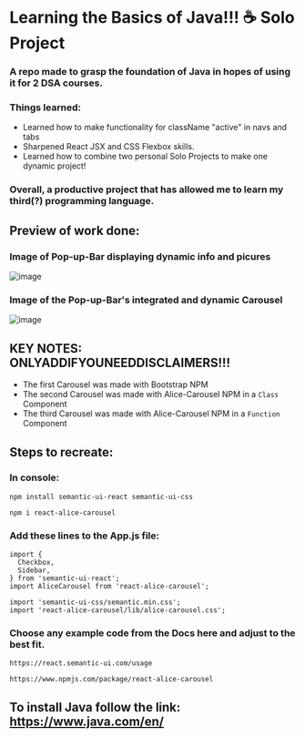 # Learning the Basics of Java!!! ☕ Solo Project 
### A repo made to grasp the foundation of Java in hopes of using it for 2 DSA courses.

### Things learned:
* Learned how to make functionality for className "active" in navs and tabs
* Sharpened React JSX and CSS Flexbox skills.
* Learned how to combine two personal Solo Projects to make one dynamic project!

### Overall, a productive project that has allowed me to learn my third(?) programming language.

## Preview of work done:
### Image of Pop-up-Bar displaying dynamic info and picures
![image](https://github.com/tuskydev/EXAMPLE-README-SOLO/assets/52723004/de13c388-6a9c-4a6b-9e84-487e5552207c)

### Image of the Pop-up-Bar's integrated and dynamic Carousel 
![image](https://user-images.githubusercontent.com/52723004/93537444-7d4e3f00-f919-11ea-94d4-43ab6a3205a9.png)

## KEY NOTES: ONLYADDIFYOUNEEDDISCLAIMERS!!!
* The first Carousel was made with Bootstrap NPM 
* The second Carousel was made with Alice-Carousel NPM in a `Class` Component 
* The third Carousel was made with Alice-Carousel NPM in a `Function` Component 

## Steps to recreate:

### In console:
`
npm install semantic-ui-react semantic-ui-css
`

`
npm i react-alice-carousel
`

### Add these lines to the App.js file:
```
import {
  Checkbox,
  Sidebar,
} from 'semantic-ui-react';
import AliceCarousel from 'react-alice-carousel';

import 'semantic-ui-css/semantic.min.css';
import 'react-alice-carousel/lib/alice-carousel.css';
```

### Choose any example code from the Docs here and adjust to the best fit.
`
https://react.semantic-ui.com/usage
`

`
https://www.npmjs.com/package/react-alice-carousel
`
## To install Java follow the link: https://www.java.com/en/
